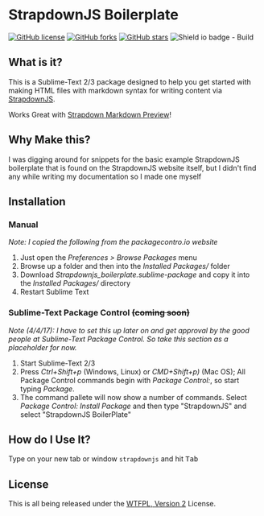 
# StrapdownJS Boilerplate
[![GitHub license](https://img.shields.io/github/license/sonokamome/StrapdownJS-Boilerplate)](https://github.com/sonokamome/StrapdownJS-Boilerplate/blob/master/LICENSE)
[![GitHub forks](https://img.shields.io/github/forks/sonokamome/StrapdownJS-Boilerplate)](https://github.com/sonokamome/StrapdownJS-Boilerplate/network)
[![GitHub stars](https://img.shields.io/github/stars/sonokamome/StrapdownJS-Boilerplate)](https://github.com/sonokamome/StrapdownJS-Boilerplate/stargazers) ![Shield io badge - Build](https://img.shields.io/badge/Project-Complete...ish-brightgreen)
## What is it?

This is a Sublime-Text 2/3 package designed to help you get started with making HTML files with markdown syntax for writing content via [StrapdownJS](http://strapdownjs.com/).

Works Great with [Strapdown Markdown Preview](https://packagecontrol.io/packages/Strapdown%20Markdown%20Preview)!

## Why Make this?

I was digging around for snippets for the basic example StrapdownJS boilerplate that is found on the StrapdownJS website itself, but I didn't find any while writing my documentation so I made one myself

## Installation

### Manual
*Note: I copied the following from the packagecontro.io website*

1. Just open the *Preferences > Browse Packages* menu
2. Browse up a folder and then into the *Installed Packages/* folder
3. Download *Strapdownjs_boilerplate.sublime-package* and copy it into the *Installed Packages/* directory
4. Restart Sublime Text

### Sublime-Text Package Control ~~(coming soon)~~
*Note (4/4/17): I have to set this up later on and get approval by the good people at Sublime-Text Package Control. So take this section as a placeholder for now.*

1. Start Sublime-Text 2/3
2. Press *Ctrl+Shift+p* (Windows, Linux) or *CMD+Shift+p)* (Mac OS); All Package Control commands begin with *Package Control:*, so start typing *Package*.
3. The command pallete will now show a number of commands. Select *Package Control: Install Package* and then type "StrapdownJS" and select "StrapdownJS BoilerPlate"

## How do I Use It?
Type on your new tab or window ```strapdownjs``` and hit <kbd>Tab</kbd>


## License
This is all being released under the [WTFPL, Version 2](http://www.wtfpl.net) License.
